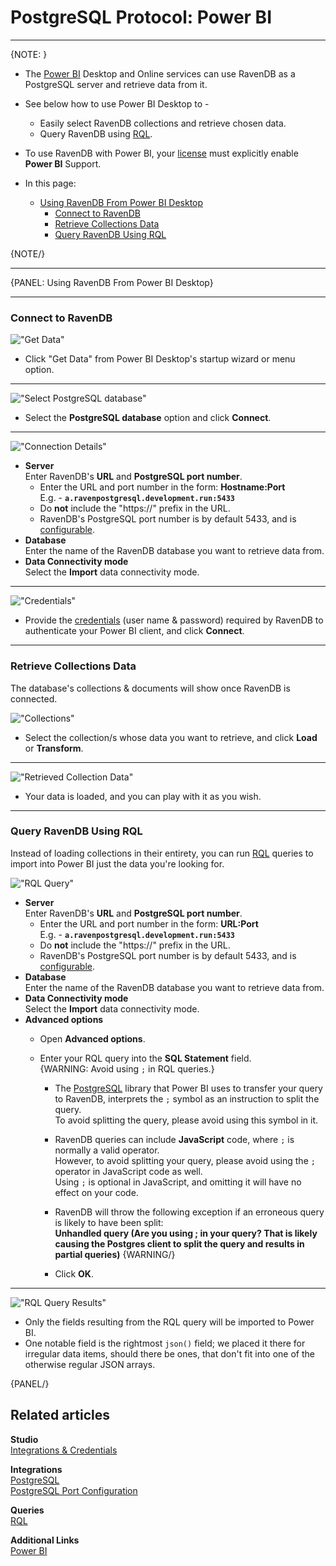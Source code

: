 ﻿# PostgreSQL Protocol: Power BI
---

{NOTE: }

* The [Power BI](https://en.wikipedia.org/wiki/Microsoft_Power_BI) Desktop and 
  Online services can use RavenDB as a PostgreSQL server and retrieve data from it.  

* See below how to use Power BI Desktop to -  
   * Easily select RavenDB collections and retrieve chosen data.  
   * Query RavenDB using [RQL](../../client-api/session/querying/what-is-rql).  

* To use RavenDB with Power BI, your [license](../../integrations/postgresql-protocol/overview#license) 
  must explicitly enable **Power BI** Support.  

* In this page:  
   * [Using RavenDB From Power BI Desktop](../../integrations/postgresql-protocol/power-bi#using-ravendb-from-power-bi-desktop)  
      * [Connect to RavenDB](../../integrations/postgresql-protocol/power-bi#connect-to-ravendb)  
      * [Retrieve Collections Data](../../integrations/postgresql-protocol/power-bi#retrieve-collections-data)  
      * [Query RavenDB Using RQL](../../integrations/postgresql-protocol/power-bi#query-ravendb-using-rql)  

{NOTE/}

---

{PANEL: Using RavenDB From Power BI Desktop}

---

### Connect to RavenDB

!["Get Data"](images/get-data-button.png "Get Data")

* Click "Get Data" from Power BI Desktop's startup wizard or menu option.  

---

!["Select PostgreSQL database"](images/select-postgresql-database.png "Select PostgreSQL database")

* Select the **PostgreSQL database** option and click **Connect**.  

---

!["Connection Details"](images/connection-details.png "Connection Details")

* **Server**  
  Enter RavenDB's **URL** and **PostgreSQL port number**.  
   * Enter the URL and port number in the form: **Hostname:Port**  
     E.g. - **`a.ravenpostgresql.development.run:5433`**  
   * Do **not** include the "https://" prefix in the URL.  
   * RavenDB's PostgreSQL port number is by default 5433, and is [configurable](../../integrations/postgresql-protocol/overview#postgresql-port).  
* **Database**  
  Enter the name of the RavenDB database you want to retrieve data from.  
* **Data Connectivity mode**  
  Select the **Import** data connectivity mode.  

---

!["Credentials"](images/credentials.png "Credentials")

* Provide the [credentials](../../studio/database/settings/integrations) (user name & password) 
  required by RavenDB to authenticate your Power BI client, and click **Connect**.  

---

### Retrieve Collections Data

The database's collections & documents will show once RavenDB is connected.  

!["Collections"](images/collections.png "Collections")

* Select the collection/s whose data you want to retrieve, and click **Load** or **Transform**.  

---

!["Retrieved Collection Data"](images/retrieved-collection-data.png "Retrieved Collection Data")

* Your data is loaded, and you can play with it as you wish.  

---

### Query RavenDB Using RQL

Instead of loading collections in their entirety, you can run [RQL](../../client-api/session/querying/what-is-rql) queries 
to import into Power BI just the data you're looking for.  

!["RQL Query"](images/rql-query.png "RQL Query")

* **Server**  
  Enter RavenDB's **URL** and **PostgreSQL port number**.  
   * Enter the URL and port number in the form: **URL:Port**  
     E.g. - **`a.ravenpostgresql.development.run:5433`**  
   * Do **not** include the "https://" prefix in the URL.  
   * RavenDB's PostgreSQL port number is by default 5433, and is [configurable](../../integrations/postgresql-protocol/overview#postgresql-port).  
* **Database**  
  Enter the name of the RavenDB database you want to retrieve data from.  
* **Data Connectivity mode**  
  Select the **Import** data connectivity mode.  
* **Advanced options**  
   * Open **Advanced options**.  
   * Enter your RQL query into the **SQL Statement** field.  
     {WARNING: Avoid using `;` in RQL queries.}
      
      * The [PostgreSQL](../../integrations/postgresql-protocol/overview) library 
        that Power BI uses to transfer your query to RavenDB, interprets the `;` 
        symbol as an instruction to split the query.  
        To avoid splitting the query, please avoid using this symbol in it.  
      * RavenDB queries can include **JavaScript** code, where `;` 
        is normally a valid operator.  
        However, to avoid splitting your query, please avoid using the `;` 
        operator in JavaScript code as well.  
        Using `;` is optional in JavaScript, and omitting it will have no effect on your code.  
      * RavenDB will throw the following exception if an erroneous query is likely 
        to have been split:  
        **Unhandled query (Are you using ; in your query? That is likely causing 
        the Postgres client to split the query and results in partial queries)**
     {WARNING/}  
      
      * Click **OK**.  

---

!["RQL Query Results"](images/rql-query-results.png "RQL Query Results")

* Only the fields resulting from the RQL query will be imported to Power BI.  
* One notable field is the rightmost `json()` field; we placed 
  it there for irregular data items, should there be ones, that 
  don't fit into one of the otherwise regular JSON arrays.  

{PANEL/}

## Related articles

**Studio**  
[Integrations & Credentials](../../studio/database/settings/integrations)  

**Integrations**  
[PostgreSQL](../../integrations/postgresql-protocol/overview)  
[PostgreSQL Port Configuration](../../integrations/postgresql-protocol/overview#postgresql-port)  

**Queries**  
[RQL](../../client-api/session/querying/what-is-rql)  

**Additional Links**  
[Power BI](https://en.wikipedia.org/wiki/Microsoft_Power_BI)  




